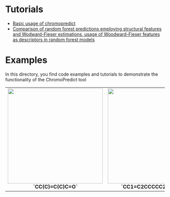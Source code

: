 # Tutorials

- [Basic usage of chromopredict](https://github.com/CompPhotoChem/ChromoPredict/blob/main/examples/01_tutorial_ChromoPredict.ipynb)
- [Comparison of random forest predictions employing structural features and Wodward-Fieser estimations, usage of Woodward-Fieser features as descriptors in random forest models](https://github.com/CompPhotoChem/ChromoPredict/blob/main/examples/02_RF_Prediction_enones.ipynb)

# Examples

In this directory, you find code examples and tutorials to demonstrate the functionality of the ChromoPredict tool

<table>
  <tr>
    <td align="center">
      <img src="https://github.com/CompPhotoChem/Woodward_Fieser_Rules/blob/main/examples/CC(C)%3DC(C)C%3DO.png" width="300px"><br>
      <b>`CC(C)=C(C)C=O`</b>
    </td>
    <td align="center">
      <img src="https://github.com/CompPhotoChem/Woodward_Fieser_Rules/blob/main/examples/CC1%3DC2CCCCC2CCC1%3DO.png" width="300px"><br>
      <b>`CC1=C2CCCCC2CCC1=O`</b>
    </td>
    <td align="center">
      <img src="https://github.com/CompPhotoChem/Woodward_Fieser_Rules/blob/main/examples/CC(%3DO)C%3DCC1%3DC(C)CCCC1(C)C.png" width="300px"><br>
      <b>`CC(=O)C=CC1=C(C)CCCC1(C)C`</b>
    </td>
  </tr>
</table>
